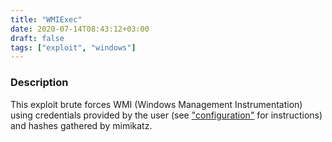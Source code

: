 ```yaml
---
title: "WMIExec"
date: 2020-07-14T08:43:12+03:00
draft: false
tags: ["exploit", "windows"]
---
```

### Description

This exploit brute forces WMI (Windows Management Instrumentation) using credentials provided by the user (see ["configuration"](/usage/configuration) for instructions) and hashes gathered by mimikatz.
